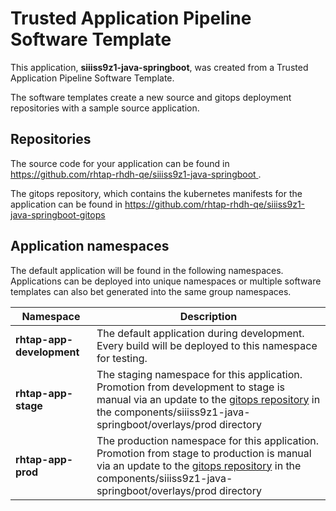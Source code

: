 # Trusted Application Pipeline Software Template

This application, **siiiss9z1-java-springboot**, was created from a Trusted Application Pipeline Software Template.

The software templates create a new source and gitops deployment repositories with a sample source application. 

## Repositories

The source code for your application can be found in [https://github.com/rhtap-rhdh-qe/siiiss9z1-java-springboot ](https://github.com/rhtap-rhdh-qe/siiiss9z1-java-springboot ).
 
The gitops repository, which contains the kubernetes manifests for the application can be found in 
[https://github.com/rhtap-rhdh-qe/siiiss9z1-java-springboot-gitops ](https://github.com/rhtap-rhdh-qe/siiiss9z1-java-springboot-gitops ) 

## Application namespaces 

The default application will be found in the following namespaces. Applications can be deployed into unique namespaces or multiple software templates can also bet generated into the same group namespaces.  

|  Namespace   |  Description   |  
| -------- | -------- |   
| **rhtap-app-development** | The default application during development. Every build will be deployed to this namespace for testing. | 
| **rhtap-app-stage** | The staging namespace for this application. Promotion from development to stage is manual via an update to the [gitops repository](https://github.com/rhtap-rhdh-qe/siiiss9z1-java-springboot-gitops ) in the components/siiiss9z1-java-springboot/overlays/prod directory |  
| **rhtap-app-prod** | The production namespace for this application. Promotion from stage to production is manual via an update to the [gitops repository](https://github.com/rhtap-rhdh-qe/siiiss9z1-java-springboot-gitops ) in the components/siiiss9z1-java-springboot/overlays/prod directory | 